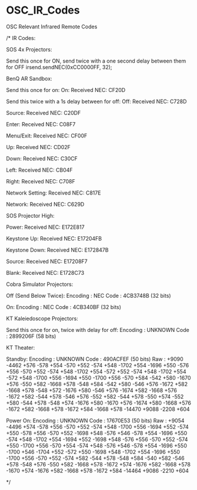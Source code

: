 # OSC_IR_Codes
OSC Relevant Infrared Remote Codes

/* IR Codes: 

SOS 4x Projectors: 
  
  Send this once for ON, send twice with a one second delay between them for OFF
  irsend.sendNEC(0xCC0000FF, 32);

BenQ AR Sandbox:

  Send this once for on:
  On:
  Received NEC: CF20D

  Send this twice with a 1s delay between for off:
  Off:
  Received NEC: C728D
  
  Source:
  Received NEC: C20DF
  
  Enter:
  Received NEC: C08F7

  Menu/Exit:
  Received NEC: CF00F

  Up: 
  Received NEC: CD02F

  Down:
  Received NEC: C30CF
  
  Left: 
  Received NEC: CB04F

  Right:
  Received NEC: C708F

  Network Setting:
  Received NEC: C817E

  Network:
  Received NEC: C629D

SOS Projector High:

  Power:
  Received NEC: E172E817

  Keystone Up:
  Received NEC: E17204FB

  Keystone Down:
  Received NEC: E172847B
  
  Source:
  Received NEC: E17208F7

  Blank:
  Received NEC: E1728C73

Cobra Simulator Projectors:

  Off (Send Below Twice):
  Encoding  : NEC
  Code      : 4CB3748B (32 bits)

  On:
  Encoding  : NEC
  Code      : 4CB340BF (32 bits)

KT Kaleiedoscope Projectors:

  Send this once for on, twice with delay for off:
  Encoding  : UNKNOWN
  Code      : 2899206F (58 bits)

KT Theater:

  Standby:
  Encoding  : UNKNOWN
  Code      : 490ACFEF (50 bits)
  Raw       : +9090 -4462 +576 -578 +554 -570 +552 -574 +548 -1702 +554 -1696 +550 -576 +556 -570 +552 -574 +548 -1702 +554 -572 +552 -574 +548 -1702 +554 -572 +548 -1700 +556 -1694 +550 -1700 +556 -570 +584 -542 +580 -1670 +576 -550 +582 -1668 +578 -548 +584 -542 +580 -546 +576 -1672 +582 -1668 +578 -548 +572 -1676 +580 -546 +576 -1674 +582 -1668 +576 -1672 +582 -544 +578 -546 +576 -552 +582 -544 +578 -550 +574 -552 +580 -544 +578 -548 +574 -1676 +580 -1670 +576 -1674 +580 -1668 +576 -1672 +582 -1668 +578 -1672 +584 -1668 +578 -14470 +9088 -2208 +604

  Power On:
  Encoding  : UNKNOWN
  Code      : 17670E53 (50 bits)
  Raw       : +9054 -4496 +574 -578 +556 -570 +552 -574 +548 -1700 +556 -1694 +552 -574 +550 -578 +556 -570 +552 -1698 +548 -576 +546 -578 +554 -1696 +550 -574 +548 -1702 +554 -1694 +552 -1698 +548 -576 +556 -570 +552 -574 +550 -1700 +556 -570 +554 -574 +548 -576 +546 -578 +554 -1696 +550 -1700 +546 -1704 +552 -572 +550 -1698 +548 -1702 +554 -1696 +550 -1700 +556 -570 +552 -574 +582 -544 +578 -548 +584 -540 +582 -546 +578 -548 +576 -550 +582 -1668 +578 -1672 +574 -1676 +582 -1668 +578 -1670 +574 -1676 +582 -1668 +578 -1672 +584 -14464 +9086 -2210 +604


*/
